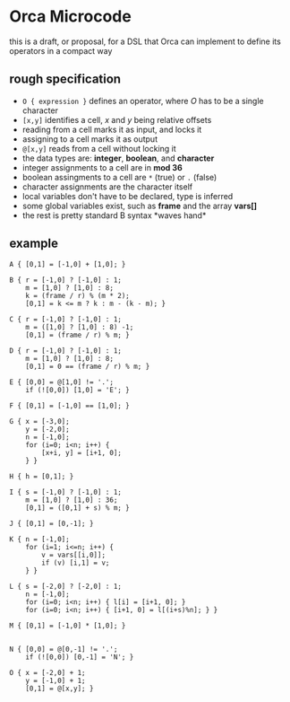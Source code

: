 # Orca Microcode

this is a draft, or proposal, for a DSL that Orca can implement to define its operators in a compact way

## rough specification

- `O { expression }` defines an operator, where _O_ has to be a single character
- `[x,y]` identifies a cell, _x_ and _y_ being relative offsets
- reading from a cell marks it as input, and locks it
- assigning to a cell marks it as output
- `@[x,y]` reads from a cell without locking it
- the data types are: **integer**, **boolean**, and **character**
- integer assignments to a cell are in **mod 36**
- boolean assingments to a cell are `*` (true) or `.` (false)
- character assignments are the character itself
- local variables don't have to be declared, type is inferred
- some global variables exist, such as **frame** and the array **vars[]**
- the rest is pretty standard B syntax \*waves hand\*

## example

```
A { [0,1] = [-1,0] + [1,0]; }

B { r = [-1,0] ? [-1,0] : 1;
    m = [1,0] ? [1,0] : 8;
    k = (frame / r) % (m * 2);
    [0,1] = k <= m ? k : m - (k - m); }

C { r = [-1,0] ? [-1,0] : 1;
    m = ([1,0] ? [1,0] : 8) -1;
    [0,1] = (frame / r) % m; }

D { r = [-1,0] ? [-1,0] : 1;
    m = [1,0] ? [1,0] : 8;
    [0,1] = 0 == (frame / r) % m; }

E { [0,0] = @[1,0] != '.';
    if (![0,0]) [1,0] = 'E'; }

F { [0,1] = [-1,0] == [1,0]; }

G { x = [-3,0];
    y = [-2,0];
    n = [-1,0];
    for (i=0; i<n; i++) {
        [x+i, y] = [i+1, 0];
    } }

H { h = [0,1]; }

I { s = [-1,0] ? [-1,0] : 1;
    m = [1,0] ? [1,0] : 36;
    [0,1] = ([0,1] + s) % m; }

J { [0,1] = [0,-1]; }

K { n = [-1,0];
    for (i=1; i<=n; i++) {
        v = vars[[i,0]];
        if (v) [i,1] = v;
    } } 

L { s = [-2,0] ? [-2,0] : 1;
    n = [-1,0];
    for (i=0; i<n; i++) { l[i] = [i+1, 0]; }
    for (i=0; i<n; i++) { [i+1, 0] = l[(i+s)%n]; } }

M { [0,1] = [-1,0] * [1,0]; }


N { [0,0] = @[0,-1] != '.';
    if (![0,0]) [0,-1] = 'N'; }

O { x = [-2,0] + 1;
    y = [-1,0] + 1;
    [0,1] = @[x,y]; }

```